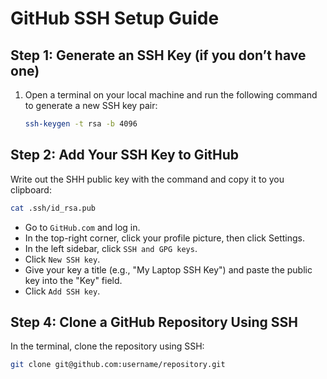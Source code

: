 # GitHub SSH Setup Guide

## Step 1: Generate an SSH Key (if you don’t have one)

1. Open a terminal on your local machine and run the following command to generate a new SSH key pair:
   ```bash
   ssh-keygen -t rsa -b 4096
   ```

## Step 2: Add Your SSH Key to GitHub
Write out the SHH public key with the command and copy it to you clipboard:

```bash
cat .ssh/id_rsa.pub
```

- Go to ``GitHub.com`` and log in.
- In the top-right corner, click your profile picture, then click Settings.
- In the left sidebar, click ``SSH and GPG keys``.
- Click ``New SSH key``.
- Give your key a title (e.g., "My Laptop SSH Key") and paste the public key into the "Key" field.
- Click ``Add SSH key``.

## Step 4: Clone a GitHub Repository Using SSH
In the terminal, clone the repository using SSH:

```bash
git clone git@github.com:username/repository.git
```